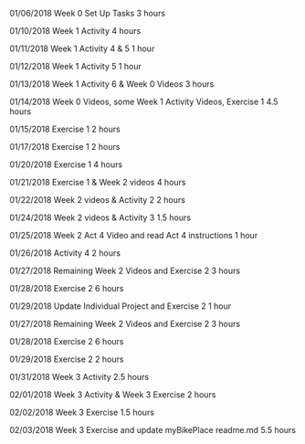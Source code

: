                             
01/06/2018   Week 0 Set Up Tasks	 3 hours

01/10/2018	Week 1 Activity  4 hours

01/11/2018	Week 1 Activity 4 & 5  1 hour 
                                  
01/12/2018	Week 1 Activity 5 	1 hour  
                           
01/13/2018	Week 1 Activity 6 & Week 0 Videos  3 hours 
                      
01/14/2018	Week 0 Videos, some Week 1 Activity Videos, Exercise 1	 4.5 hours

01/15/2018	Exercise 1  2 hours	
                                            
01/17/2018	Exercise 1  2 hours
	                                            
01/20/2018	Exercise 1  4 hours	
                                             
01/21/2018	Exercise 1 & Week 2 videos  4 hours

01/22/2018	Week 2 videos & Activity 2	  2 hours 
                         
01/24/2018	Week 2 videos & Activity 3	  1.5 hours 
                          
01/25/2018	Week 2 Act 4 Video and read Act 4 instructions	 1 hour    
     
01/26/2018	Activity 4  2 hours	
                                            
01/27/2018  Remaining Week 2 Videos and Exercise 2  3 hours       
          
01/28/2018  Exercise 2  6 hours  
                                           
01/29/2018  Update Individual Project and Exercise 2  1 hour  
              
01/27/2018  Remaining Week 2 Videos and Exercise 2  3 hours     
                                         
01/28/2018  Exercise 2  6 hours   
                                          
01/29/2018  Exercise 2  2 hours

01/31/2018  Week 3 Activity  2.5 hours  

02/01/2018  Week 3 Activity & Week 3 Exercise  2 hours                                           

02/02/2018  Week 3 Exercise  1.5 hours

02/03/2018  Week 3 Exercise and update myBikePlace readme.md  5.5 hours